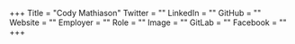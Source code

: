 +++
Title = "Cody Mathiason"
Twitter = ""
LinkedIn = ""
GitHub = ""
Website = ""
Employer = ""
Role = ""
Image = ""
GitLab = ""
Facebook = ""
+++
